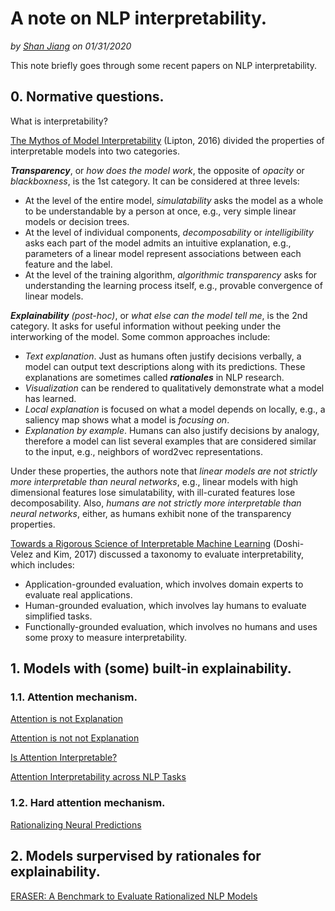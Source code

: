 # A note on NLP interpretability.
*by [Shan Jiang](https://shanjiang.me) on 01/31/2020*

This note briefly goes through some recent papers on NLP interpretability.

## 0. Normative questions.

What is interpretability?

[The Mythos of Model Interpretability](http://www.zacklipton.com/media/papers/mythos_model_interpretability_lipton2016.pdf) (Lipton, 2016) divided the properties of interpretable models into two categories.

***Transparency***, or *how does the model work*, the opposite of *opacity* or *blackboxness*, is the 1st category. It can be considered at three levels:
- At the level of the entire model, *simulatability* asks the model as a whole to be understandable by a person at once, e.g., very simple linear models or decision trees. 
- At the level of individual components, *decomposability* or *intelligibility* asks each part of the model admits an intuitive explanation, e.g., parameters of a linear model represent associations between each feature and the label.
- At the level of the training algorithm, *algorithmic transparency* asks for understanding the learning process itself, e.g., provable convergence of linear models.

***Explainability** (post-hoc)*, or *what else can the model tell me*, is the 2nd category. It asks for useful information without peeking under the interworking of the model. Some common approaches include:
- *Text explanation*. Just as humans often justify decisions verbally, a model can output text descriptions along with its predictions. These explanations are sometimes called ***rationales*** in NLP research.
- *Visualization* can be rendered to qualitatively demonstrate what a model has learned.
- *Local explanation* is focused on what a model depends on locally, e.g., a saliency map shows what a model is *focusing on*. 
- *Explanation by example*. Humans can also justify decisions by analogy, therefore a model can list several examples that are considered similar to the input, e.g., neighbors of word2vec representations.

Under these properties, the authors note that *linear models are not strictly more interpretable than neural networks*, e.g., linear models with high dimensional features lose simulatability, with ill-curated features lose decomposability. Also, *humans are not strictly more interpretable than neural networks*, either, as humans exhibit none of the transparency properties.

[Towards a Rigorous Science of Interpretable Machine Learning](https://arxiv.org/pdf/1702.08608.pdf) (Doshi-Velez and Kim, 2017) discussed a taxonomy to evaluate interpretability, which includes:

- Application-grounded evaluation, which involves domain experts to evaluate real applications.
- Human-grounded evaluation, which involves lay humans to evaluate simplified tasks.
- Functionally-grounded evaluation, which involves no humans and uses some proxy to measure interpretability.

## 1. Models with (some) built-in explainability.

### 1.1. Attention mechanism.

[Attention is not Explanation](https://arxiv.org/pdf/1902.10186.pdf)

[Attention is not not Explanation](https://arxiv.org/pdf/1908.04626.pdf)

[Is Attention Interpretable?](https://arxiv.org/pdf/1906.03731.pdf)

[Attention Interpretability across NLP Tasks](https://arxiv.org/pdf/1909.11218.pdf)

### 1.2. Hard attention mechanism.

[Rationalizing Neural Predictions](https://arxiv.org/pdf/1606.04155.pdf)

## 2. Models surpervised by rationales for explainability.

[ERASER: A Benchmark to Evaluate Rationalized NLP Models](https://arxiv.org/abs/1911.03429)
